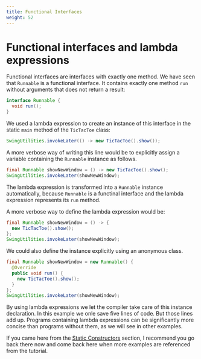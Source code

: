 ```yaml
---
title: Functional Interfaces
weight: 52
---
```


# Functional interfaces and lambda expressions

Functional interfaces are interfaces with exactly one method.
We have seen that `Runnable` is a functional interface.
It contains exactly one method `run` without arguments that does not return a result:

```java
interface Runnable {
  void run();
}
```

We used a lambda expression to create an instance of this interface in the static `main` method of the `TicTacToe` class:

```java
SwingUtilities.invokeLater(() -> new TicTacToe().show());
```

A more verbose way of writing this line would be to explicitly assign a variable containing the `Runnable` instance as follows.

```java
final Runnable showNewWindow = () -> new TicTacToe().show();
SwingUtilities.invokeLater(showNewWindow);
```

The lambda expression is transformed into a `Runnable` instance automatically, because `Runnable` is a functinal interface and the lambda expression represents its `run` method.

A more verbose way to define the lambda expression would be:

```java
final Runnable showNewWindow = () -> {
  new TicTacToe().show();
};
SwingUtilities.invokeLater(showNewWindow);
```

We could also define the instance explicitly using an anonymous class.

```java
final Runnable showNewWindow = new Runnable() {
  @Override
  public void run() {
    new TicTacToe().show();
  }
};
SwingUtilities.invokeLater(showNewWindow);
```

By using lambda expressions we let the compiler take care of this instance declaration.
In this example we onle save five lines of code.
But those lines add up.
Programs containing lambda expressions can be significantly more concise than programs without them, as we will see in other examples.

If you came here from the [Static Constructors] section, I recommend you go back there now and come back here when more examples are referenced from the tutorial.

[static constructors]: ../../static_methods/static_constructors
